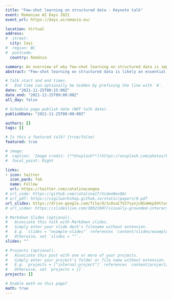 ```yaml
---
title: "Few-shot learning on structured data - Keynote talk"
event: Romanian AI Days 2021
event_url: https://days.airomania.eu/

location: Virtual
address:
#  street: 
  city: Iași
#  region: BC
#  postcode: 
  country: România

summary: An overview of why few-shot learning on structured data is important and some examples of works I have contributed to that address this.
abstract: "Few-shot learning on structured data is likely an essential requirement for deploying AI models in real life. In classical supervised ML setups, we have access to large amounts of labelled samples, which is often not the case in real-world settings---a few examples are biochemical, health, social or weather contexts. Many of these can be represented as graphs, so structure also plays a key role in designing methods that can successfully handle these scenarios. Hence, it is often important to fully exploit the few labels available and enable our models to make use of this information, in order to obtain an equally-good representation to the ones obtained via data-hungry methods. The talk presents two works that address this issue from different angles: [Graph Density-Aware Losses for Novel Compositions in Scene Graph Generation](https://arxiv.org/abs/2005.08230) (Knyazev et al., 2020) and [Message Passing Neural Processes](https://arxiv.org/abs/2009.13895) (Cangea & Day et al., 2020)."

# Talk start and end times.
#   End time can optionally be hidden by prefixing the line with `#`.
date: "2021-11-25T08:15:00Z"
date_end: "2021-11-25T09:00:00Z"
all_day: false

# Schedule page publish date (NOT talk date).
publishDate: "2021-11-25T00:00:00Z"

authors: []
tags: []

# Is this a featured talk? (true/false)
featured: true

# image:
#  caption: 'Image credit: [**Unsplash**](https://unsplash.com/photos/bzdhc5b3Bxs)'
#  focal_point: Right

links:
- icon: twitter
  icon_pack: fab
  name: Follow
  url: https://twitter.com/catalinacangea
# url_code: https://github.com/catalina17/VideoNavQA/
# url_pdf: https://vigilworkshop.github.io/static/papers/9.pdf
url_slides: https://drive.google.com/file/d/1cOsuC7V27synjcN1eWep5HttunGO5WQw/view?usp=sharing
# url_video: https://slideslive.com/38921907/visually-grounded-interaction-and-language-2

# Markdown Slides (optional).
#   Associate this talk with Markdown slides.
#   Simply enter your slide deck's filename without extension.
#   E.g. `slides = "example-slides"` references `content/slides/example-slides.md`.
#   Otherwise, set `slides = ""`.
slides: ""

# Projects (optional).
#   Associate this post with one or more of your projects.
#   Simply enter your project's folder or file name without extension.
#   E.g. `projects = ["internal-project"]` references `content/project/deep-learning/index.md`.
#   Otherwise, set `projects = []`.
projects: []

# Enable math on this page?
math: true
---
```

